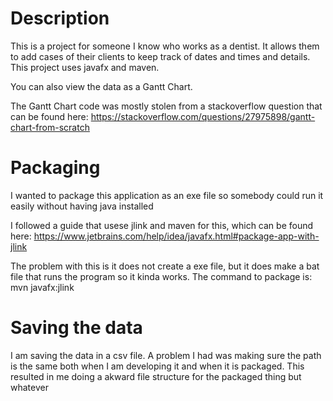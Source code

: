 # Description
This is a project for someone I know who works as a dentist. It allows them to add cases of their clients to keep track of dates and times and details.
This project uses javafx and maven.

You can also view the data as a Gantt Chart.

The Gantt Chart code was mostly stolen from a stackoverflow question that can be found here:
https://stackoverflow.com/questions/27975898/gantt-chart-from-scratch

# Packaging
I wanted to package this application as an exe file so somebody could run it easily without having java installed

I followed a guide that usese jlink and maven for this, which can be found here:
https://www.jetbrains.com/help/idea/javafx.html#package-app-with-jlink

The problem with this is it does not create a exe file, but it does make a bat file that runs the program so it kinda works.
The command to package is:
mvn javafx:jlink 

# Saving the data
I am saving the data in a csv file. A problem I had was making sure the path is the same both when I am developing it and when it is packaged.
This resulted in me doing a akward file structure for the packaged thing but whatever
